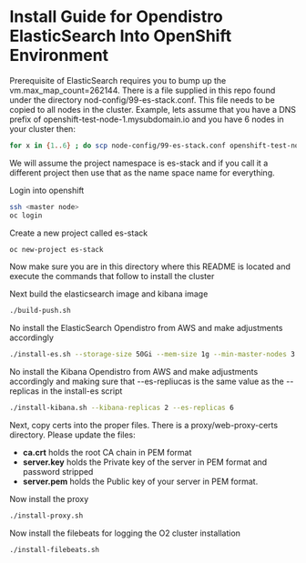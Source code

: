 # Install Guide for Opendistro ElasticSearch Into OpenShift Environment

Prerequisite of ElasticSearch requires you to bump up the vm.max_map_count=262144. There is a file supplied in this repo found under the directory nod-config/99-es-stack.conf.  This file needs to be copied to all nodes in the cluster.  Example, lets assume that you have a DNS prefix of openshift-test-node-1.mysubdomain.io and you have 6 nodes in your cluster then:

```bash
for x in {1..6} ; do scp node-config/99-es-stack.conf openshift-test-node-$x.mysubdomain.io:/tmp/; ssh openshift-test-node-$x.mysubdomain.io "sudo cp /tmp/99-es-stack.conf /etc/sysctl.d/;sudo sysctl --system"; done;
```

We will assume the project namespace is es-stack and if you call it a different project then use that as the name space name for everything.

Login into openshift

``` bash
ssh <master node>
oc login
```

Create a new project called es-stack

``` bash
oc new-project es-stack
```

Now make sure you are in this directory where this README is located and execute the commands that follow to install the cluster

Next build the elasticsearch image and kibana image

``` bash
./build-push.sh
```

No install the ElasticSearch Opendistro from AWS and make adjustments accordingly

``` bash
./install-es.sh --storage-size 50Gi --mem-size 1g --min-master-nodes 3 --replicas 6
```

No install the Kibana Opendistro from AWS and make adjustments accordingly and making sure that --es-repliucas is the same value as the --replicas in the install-es script

``` bash
./install-kibana.sh --kibana-replicas 2 --es-replicas 6
```

Next, copy certs into the proper files.  There is a proxy/web-proxy-certs directory.  Please update the files:

* **ca.crt** holds the root CA chain in PEM format
* **server.key** holds the Private key of the server in PEM format and password stripped
* **server.pem** holds the Public key of your server in PEM format.

Now install the proxy

``` bash
./install-proxy.sh
```

Now install the filebeats for logging the O2 cluster installation

``` bash
./install-filebeats.sh
```